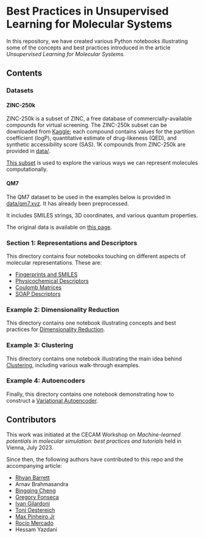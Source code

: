 # Best Practices in Unsupervised Learning for Molecular Systems
In this repository, we have created various Python notebooks illustrating some of the concepts and best practices introduced in the article *Unsupervised Learning for Molecular Systems.*

## Contents

### Datasets
#### ZINC-250k
ZINC-250k is a subset of ZINC, a free database of commercially-available compounds for virtual screening. The ZINC-250k subset can be downloaded from [Kaggle](https://www.kaggle.com/datasets/basu369victor/zinc250k); each compound contains values for the partition coefficient (logP), quantitative estimate of drug-likeness (QED), and synthetic accessibility score (SAS). 1K compounds from ZINC-250k are provided in [data/](./data/).

[This subset](./data/zinc-250k-sample.csv) is used to explore the various ways we can represent molecules computationally.

#### QM7
The QM7 dataset to be used in the examples below is provided in [data/qm7.xyz](./data/qm7.xyz). It has already been preprocessed.

It includes SMILES strings, 3D coordinates, and various quantum properties.

The original data is available on [this page](http://quantum-machine.org/datasets/).

### Section 1: Representations and Descriptors
This directory contains four notebooks touching on different aspects of molecular representations. These are:
* [Fingerprints and SMILES](1-Representations-and-Descriptors/Fingerprints-and-SMILES.ipynb)
* [Physicochemical Descriptors](1-Representations-and-Descriptors/Physicochemical-Descriptors.ipynb)
* [Coulomb Matrices](1-Representations-and-Descriptors/Coulomb-Matrices.ipynb)
* [SOAP Descriptors](1-Representations-and-Descriptors/SOAP-Descriptors.ipynb)

### Example 2: Dimensionality Reduction
This directory contains one notebook illustrating concepts and best practices for [Dimensionality Reduction](2-Dimensionality-Reduction/Dimensionality-Reduction.ipynb).

### Example 3: Clustering
This directory contains one notebook illustrating the main idea behind [Clustering](3-Clustering/Clustering-Concepts.ipynb), including various walk-through examples.

### Example 4: Autoencoders
Finally, this directory contains one notebook demonstrating how to construct a [Variational Autoencoder](4-Autoencoders/Variational-Autoencoder.ipynb).

## Contributors
This work was initiated at the CECAM Workshop on *Machine-learned potentials in molecular simulation: best practices and tutorials* held in Vienna, July 2023.

Since then, the following authors have contributed to this repo and the accompanying article:

* [Rhyan Barrett](https://github.com/rhyan10)
* Arnav Brahmasandra
* [Bingqing Cheng](https://github.com/BingqingCheng)
* [Gregory Fonseca](https://github.com/fonsecag)
* [Ivan Gilardoni](https://github.com/IvanGilardoni)
* [Toni Oestereich](https://github.com/ToOest)
* [Max Pinheiro Jr](https://github.com/maxjr82)
* [Rocío Mercado](https://github.com/rociomer)
* Hessam Yazdani